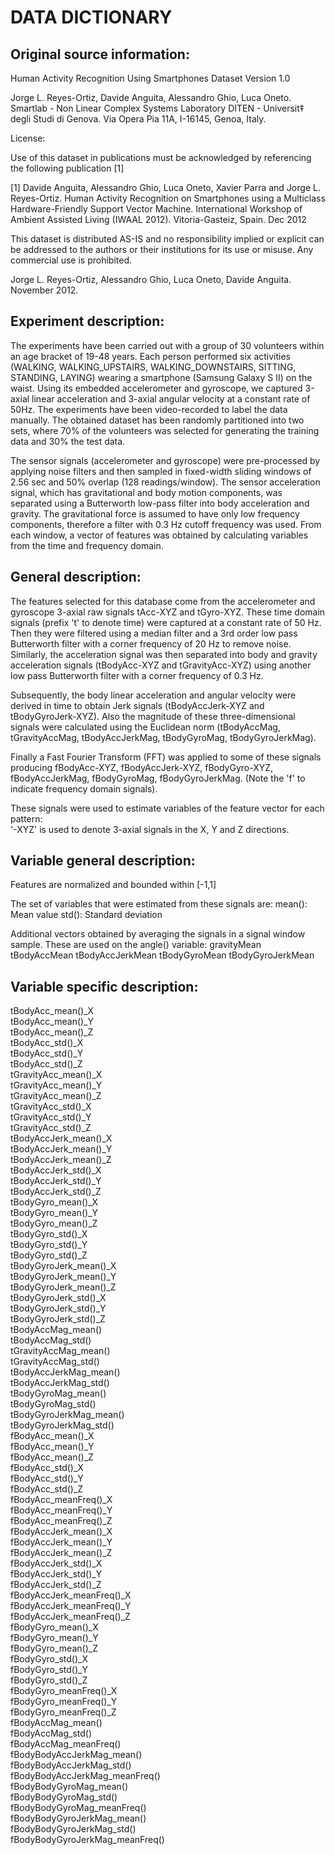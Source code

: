 # DATA DICTIONARY

## Original source information:

Human Activity Recognition Using Smartphones Dataset
Version 1.0

Jorge L. Reyes-Ortiz, Davide Anguita, Alessandro Ghio, Luca Oneto.
Smartlab - Non Linear Complex Systems Laboratory
DITEN - Universit‡ degli Studi di Genova.
Via Opera Pia 11A, I-16145, Genoa, Italy.

License:

Use of this dataset in publications must be acknowledged by referencing the following publication [1] 

[1] Davide Anguita, Alessandro Ghio, Luca Oneto, Xavier Parra and Jorge L. Reyes-Ortiz. Human Activity Recognition on Smartphones using a Multiclass Hardware-Friendly Support Vector Machine. International Workshop of Ambient Assisted Living (IWAAL 2012). Vitoria-Gasteiz, Spain. Dec 2012

This dataset is distributed AS-IS and no responsibility implied or explicit can be addressed to the authors or their institutions for its use or misuse. Any commercial use is prohibited.

Jorge L. Reyes-Ortiz, Alessandro Ghio, Luca Oneto, Davide Anguita. November 2012.

## Experiment description:
The experiments have been carried out with a group of 30 volunteers within an age bracket of 19-48 years. Each person performed six activities (WALKING, WALKING_UPSTAIRS, WALKING_DOWNSTAIRS, SITTING, STANDING, LAYING) wearing a smartphone (Samsung Galaxy S II) on the waist. Using its embedded accelerometer and gyroscope, we captured 3-axial linear acceleration and 3-axial angular velocity at a constant rate of 50Hz. The experiments have been video-recorded to label the data manually. The obtained dataset has been randomly partitioned into two sets, where 70% of the volunteers was selected for generating the training data and 30% the test data. 

The sensor signals (accelerometer and gyroscope) were pre-processed by applying noise filters and then sampled in fixed-width sliding windows of 2.56 sec and 50% overlap (128 readings/window). The sensor acceleration signal, which has gravitational and body motion components, was separated using a Butterworth low-pass filter into body acceleration and gravity. The gravitational force is assumed to have only low frequency components, therefore a filter with 0.3 Hz cutoff frequency was used. From each window, a vector of features was obtained by calculating variables from the time and frequency domain.

## General description:
The features selected for this database come from the accelerometer and gyroscope 3-axial raw signals tAcc-XYZ and tGyro-XYZ. These time domain signals (prefix 't' to denote time) were captured at a constant rate of 50 Hz. Then they were filtered using a median filter and a 3rd order low pass Butterworth filter with a corner frequency of 20 Hz to remove noise. Similarly, the acceleration signal was then separated into body and gravity acceleration signals (tBodyAcc-XYZ and tGravityAcc-XYZ) using another low pass Butterworth filter with a corner frequency of 0.3 Hz. 

Subsequently, the body linear acceleration and angular velocity were derived in time to obtain Jerk signals (tBodyAccJerk-XYZ and tBodyGyroJerk-XYZ). Also the magnitude of these three-dimensional signals were calculated using the Euclidean norm (tBodyAccMag, tGravityAccMag, tBodyAccJerkMag, tBodyGyroMag, tBodyGyroJerkMag). 

Finally a Fast Fourier Transform (FFT) was applied to some of these signals producing fBodyAcc-XYZ, fBodyAccJerk-XYZ, fBodyGyro-XYZ, fBodyAccJerkMag, fBodyGyroMag, fBodyGyroJerkMag. (Note the 'f' to indicate frequency domain signals). 

These signals were used to estimate variables of the feature vector for each pattern:  
'-XYZ' is used to denote 3-axial signals in the X, Y and Z directions.

## Variable general description:

Features are normalized and bounded within [-1,1]

 The set of variables that were estimated from these signals are: 
mean(): Mean value
std(): Standard deviation

 Additional vectors obtained by averaging the signals in a signal window sample. These are used on the angle() variable:
gravityMean
tBodyAccMean
tBodyAccJerkMean
tBodyGyroMean
tBodyGyroJerkMean

## Variable specific description:

 tBodyAcc_mean()_X                
 tBodyAcc_mean()_Y                
 tBodyAcc_mean()_Z                
 tBodyAcc_std()_X                
 tBodyAcc_std()_Y                 
 tBodyAcc_std()_Z                
 tGravityAcc_mean()_X             
 tGravityAcc_mean()_Y            
 tGravityAcc_mean()_Z             
 tGravityAcc_std()_X              
 tGravityAcc_std()_Y              
 tGravityAcc_std()_Z             
 tBodyAccJerk_mean()_X            
 tBodyAccJerk_mean()_Y            
 tBodyAccJerk_mean()_Z            
 tBodyAccJerk_std()_X            
 tBodyAccJerk_std()_Y             
 tBodyAccJerk_std()_Z             
 tBodyGyro_mean()_X               
 tBodyGyro_mean()_Y              
 tBodyGyro_mean()_Z              
 tBodyGyro_std()_X            
 tBodyGyro_std()_Y                
 tBodyGyro_std()_Z               
 tBodyGyroJerk_mean()_X           
 tBodyGyroJerk_mean()_Y           
 tBodyGyroJerk_mean()_Z           
 tBodyGyroJerk_std()_X           
 tBodyGyroJerk_std()_Y            
 tBodyGyroJerk_std()_Z            
 tBodyAccMag_mean()               
 tBodyAccMag_std()               
 tGravityAccMag_mean()            
 tGravityAccMag_std()            
 tBodyAccJerkMag_mean()           
 tBodyAccJerkMag_std()           
 tBodyGyroMag_mean()              
 tBodyGyroMag_std()               
 tBodyGyroJerkMag_mean()         
 tBodyGyroJerkMag_std()          
 fBodyAcc_mean()_X                
 fBodyAcc_mean()_Y               
 fBodyAcc_mean()_Z                
 fBodyAcc_std()_X                
 fBodyAcc_std()_Y                 
 fBodyAcc_std()_Z                 
 fBodyAcc_meanFreq()_X            
 fBodyAcc_meanFreq()_Y           
 fBodyAcc_meanFreq()_Z            
 fBodyAccJerk_mean()_X            
 fBodyAccJerk_mean()_Y            
 fBodyAccJerk_mean()_Z           
 fBodyAccJerk_std()_X             
 fBodyAccJerk_std()_Y             
 fBodyAccJerk_std()_Z            
 fBodyAccJerk_meanFreq()_X       
 fBodyAccJerk_meanFreq()_Y        
 fBodyAccJerk_meanFreq()_Z        
 fBodyGyro_mean()_X               
 fBodyGyro_mean()_Y             
 fBodyGyro_mean()_Z             
 fBodyGyro_std()_X                
 fBodyGyro_std()_Y                
 fBodyGyro_std()_Z               
 fBodyGyro_meanFreq()_X           
 fBodyGyro_meanFreq()_Y           
 fBodyGyro_meanFreq()_Z           
 fBodyAccMag_mean()              
 fBodyAccMag_std()                
 fBodyAccMag_meanFreq()           
 fBodyBodyAccJerkMag_mean()       
 fBodyBodyAccJerkMag_std()       
 fBodyBodyAccJerkMag_meanFreq()  
 fBodyBodyGyroMag_mean()          
 fBodyBodyGyroMag_std()           
 fBodyBodyGyroMag_meanFreq()     
 fBodyBodyGyroJerkMag_mean()      
 fBodyBodyGyroJerkMag_std()       
 fBodyBodyGyroJerkMag_meanFreq() 